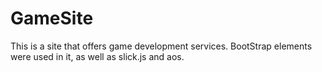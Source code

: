 # GameSite
This is a site that offers game development services. BootStrap elements were used in it, as well as slick.js and aos.
